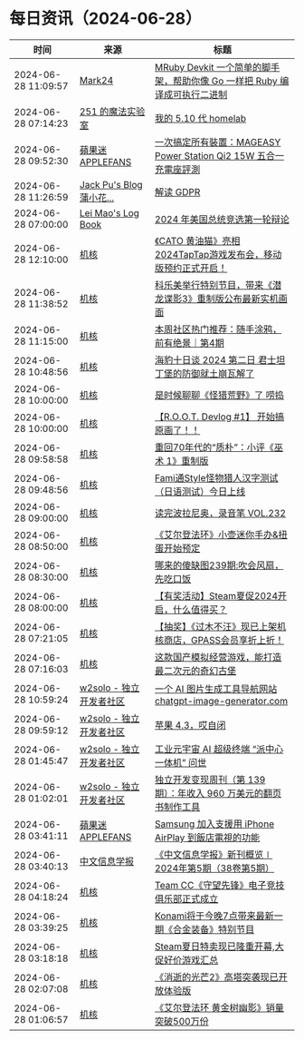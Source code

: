 ﻿# 每日资讯（2024-06-28）

|时间|来源|标题|
|---|---|---|
|2024-06-28 11:09:57|[Mark24](https://mark24code.github.io/feed.xml)|[MRuby Devkit 一个简单的脚手架，帮助你像 Go 一样把 Ruby 编译成可执行二进制](https://mark24code.github.io/ruby/2024/06/28/MRuby-Devkit-%E4%B8%80%E4%B8%AA%E7%AE%80%E5%8D%95%E7%9A%84%E8%84%9A%E6%89%8B%E6%9E%B6-%E5%B8%AE%E5%8A%A9%E4%BD%A0%E5%83%8F-Go-%E4%B8%80%E6%A0%B7%E6%8A%8A-Ruby-%E7%BC%96%E8%AF%91%E6%88%90%E5%8F%AF%E6%89%A7%E8%A1%8C%E4%BA%8C%E8%BF%9B%E5%88%B6.html)|
|2024-06-28 07:14:23|[251 的魔法实验室](https://blog.251.sh/feed/)|[我的 5.10 代 homelab](https://blog.251.sh/my-5-gen-10-homelab)|
|2024-06-28 09:52:30|[蘋果迷 APPLEFANS](https://applefans.today/feed/)|[一次搞定所有裝置：MAGEASY Power Station Qi2 15W 五合一充電座評測](https://applefans.today/2024-06-mageasy-power-station-qi2-charging/)|
|2024-06-28 11:26:59|[Jack Pu's Blog 蒲小花...](https://www.jackpu.com/rss/)|[解读 GDPR](https://www.jackpu.com/jie-du-gdpr/)|
|2024-06-28 07:00:00|[Lei Mao's Log Book](https://leimao.github.io/atom.xml)|[2024 年美国总统竞选第一轮辩论](https://leimao.github.io/essay/2024%E5%B9%B4%E7%BE%8E%E5%9B%BD%E6%80%BB%E7%BB%9F%E7%AB%9E%E9%80%89%E7%AC%AC%E4%B8%80%E8%BD%AE%E8%BE%A9%E8%AE%BA/)|
|2024-06-28 12:10:00|[机核](https://www.gcores.com/rss)|[《CATO 黄油猫》亮相 2024TapTap游戏发布会，移动版预约正式开启！](https://www.gcores.com/articles/184064)|
|2024-06-28 11:38:52|[机核](https://www.gcores.com/rss)|[科乐美举行特别节目，带来《潜龙谍影3》重制版公布最新实机画面](https://www.gcores.com/articles/184221)|
|2024-06-28 11:15:00|[机核](https://www.gcores.com/rss)|[本周社区热门推荐：随手涂鸦，前有绝景｜第4期](https://www.gcores.com/articles/184212)|
|2024-06-28 10:48:56|[机核](https://www.gcores.com/rss)|[海豹十日谈 2024 第二日 君士坦丁堡的防御就土崩瓦解了](https://www.gcores.com/radios/184220)|
|2024-06-28 10:00:00|[机核](https://www.gcores.com/rss)|[是时候聊聊《怪猎荒野》了 唠捣](https://www.gcores.com/videos/184172)|
|2024-06-28 10:00:00|[机核](https://www.gcores.com/rss)|[【R.O.O.T. Devlog #1】 开始搞原画了！！](https://www.gcores.com/articles/183873)|
|2024-06-28 09:58:58|[机核](https://www.gcores.com/rss)|[重回70年代的“质朴”：小评《巫术 1》重制版](https://www.gcores.com/articles/184183)|
|2024-06-28 09:48:56|[机核](https://www.gcores.com/rss)|[Fami通Style怪物猎人汉字测试（日语测试）今日上线](https://www.gcores.com/articles/184214)|
|2024-06-28 09:00:00|[机核](https://www.gcores.com/rss)|[读完波拉尼奥，录音笔 VOL.232](https://www.gcores.com/radios/184209)|
|2024-06-28 08:50:00|[机核](https://www.gcores.com/rss)|[《艾尔登法环》小壶迷你手办&扭蛋开始预定](https://www.gcores.com/articles/184210)|
|2024-06-28 08:30:00|[机核](https://www.gcores.com/rss)|[哪来的傻缺图239期:吹会风扇，先吃口饭](https://www.gcores.com/articles/181541)|
|2024-06-28 08:00:00|[机核](https://www.gcores.com/rss)|[【有奖活动】Steam夏促2024开启，什么值得买？](https://www.gcores.com/articles/184203)|
|2024-06-28 07:21:05|[机核](https://www.gcores.com/rss)|[【抽奖】《过木不汪》现已上架机核商店，GPASS会员享折上折！](https://www.gcores.com/articles/184206)|
|2024-06-28 07:16:03|[机核](https://www.gcores.com/rss)|[这款国产模拟经营游戏，能打造最二次元的奇幻古堡](https://www.gcores.com/articles/184207)|
|2024-06-28 10:59:24|[w2solo - 独立开发者社区](https://w2solo.com/topics/feed)|[一个 AI 图片生成工具导航网站 chatgpt-image-generator.com](https://w2solo.com/topics/4731)|
|2024-06-28 09:59:12|[w2solo - 独立开发者社区](https://w2solo.com/topics/feed)|[苹果 4.3，哎自闭](https://w2solo.com/topics/4730)|
|2024-06-28 01:45:47|[w2solo - 独立开发者社区](https://w2solo.com/topics/feed)|[工业元宇宙 AI 超级终端 “派中心一体机” 问世](https://w2solo.com/topics/4729)|
|2024-06-28 01:02:01|[w2solo - 独立开发者社区](https://w2solo.com/topics/feed)|[独立开发变现周刊（第 139 期）：年收入 960 万美元的翻页书制作工具](https://w2solo.com/topics/4728)|
|2024-06-28 03:41:11|[蘋果迷 APPLEFANS](https://applefans.today/feed/)|[Samsung 加入支援用 iPhone AirPlay 到飯店電視的功能](https://applefans.today/20254-06-samsung-airplay-hotel-room-tvs/)|
|2024-06-28 03:40:13|[中文信息学报](https://feedpress.me/wx-jcip1986)|[《中文信息学报》新刊概览∣ 2024年第5期（38卷第5期）](http://mp.weixin.qq.com/s?__biz=MzI2NjY1NDE3MQ%3D%3D&mid=2247485661&idx=1&sn=e6b7561c703bd9fc6c415b63aa585a79)|
|2024-06-28 04:18:24|[机核](https://www.gcores.com/rss)|[Team CC《守望先锋》电子竞技俱乐部正式成立](https://www.gcores.com/articles/184200)|
|2024-06-28 03:39:25|[机核](https://www.gcores.com/rss)|[Konami将于今晚7点带来最新一期《合金装备》特别节目](https://www.gcores.com/articles/184197)|
|2024-06-28 03:18:18|[机核](https://www.gcores.com/rss)|[Steam夏日特卖现已隆重开幕,大促好价游戏汇总](https://www.gcores.com/articles/184192)|
|2024-06-28 02:07:08|[机核](https://www.gcores.com/rss)|[《消逝的光芒2》高塔突袭现已开放体验版](https://www.gcores.com/articles/184187)|
|2024-06-28 01:06:57|[机核](https://www.gcores.com/rss)|[《艾尔登法环 黄金树幽影》销量突破500万份](https://www.gcores.com/articles/184185)|
